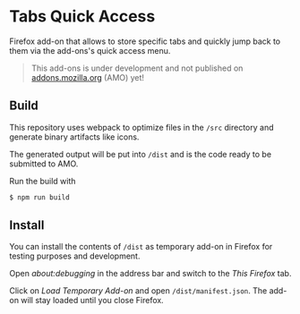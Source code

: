 # Tabs Quick Access

Firefox add-on that allows to store specific tabs and quickly jump back to them via the add-ons's quick access menu.

> This add-ons is under development and not published on [addons.mozilla.org](https://addons.mozilla.org) (AMO) yet!

## Build

This repository uses webpack to optimize files in the `/src` directory and generate binary artifacts like icons.

The generated output will be put into `/dist` and is the code ready to be submitted to AMO.

Run the build with

```sh
$ npm run build
```

## Install

You can install the contents of `/dist` as temporary add-on in Firefox for testing purposes and development.

Open _about:debugging_ in the address bar and switch to the _This Firefox_ tab.

Click on _Load Temporary Add-on_ and open `/dist/manifest.json`. The add-on will stay loaded until you close Firefox.
